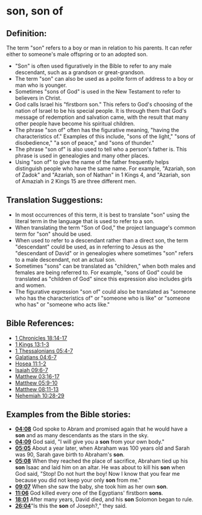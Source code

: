 # son, son of #

## Definition: ##

The term "son" refers to a boy or man in relation to his parents. It can refer either to someone's male offspring or to an adopted son.

* "Son" is often used figuratively in the Bible to refer to any male descendant, such as a grandson or great-grandson.
* The term "son" can also be used as a polite form of address to a boy or man who is younger.
* Sometimes "sons of God" is used in the New Testament to refer to believers in Christ.
* God calls Israel his "firstborn son." This refers to God's choosing of the nation of Israel to be his special people. It is through them that God's message of redemption and salvation came, with the result that many other people have become his spiritual children.
* The phrase "son of" often has the figurative meaning, "having the characteristics of." Examples of this include, "sons of the light," "sons of disobedience," "a son of peace," and "sons of thunder."
* The phrase "son of" is also used to tell who a person's father is. This phrase is used in genealogies and many other places.
* Using "son of" to give the name of the father frequently helps distinguish people who have the same name. For example, "Azariah, son of Zadok" and  "Azariah, son of Nathan" in 1 Kings 4, and "Azariah, son of Amaziah in 2 Kings 15 are three different men.

## Translation Suggestions: ##

* In most occurrences of this term, it is best to translate "son" using the literal term in the language that is used to refer to a son.
* When translating the term "Son of God," the project language's common term for "son" should be used.
* When used to refer to a descendant rather than a direct son, the term "descendant" could be used, as in referring to Jesus as the "descendant of David" or in genealogies where sometimes "son" refers to a male descendant, not an actual son.
* Sometimes "sons" can be translated as "children," when both males and females are being referred to. For example, "sons of God" could be translated as "children of God" since this expression also includes girls and women.
* The figurative expression "son of" could also be translated as "someone who has the characteristics of" or "someone who is like" or "someone who has" or "someone who acts like."



## Bible References: ##

* [1 Chronicles 18:14-17](en/tn/1ch/help/18/14)
* [1 Kings 13:1-3](en/tn/1ki/help/13/01)
* [1 Thessalonians 05:4-7](en/tn/1th/help/05/04)
* [Galatians 04:6-7](en/tn/gal/help/04/06)
* [Hosea 11:1-2](en/tn/hos/help/11/01)
* [Isaiah 09:6-7](en/tn/isa/help/09/06)
* [Matthew 03:16-17](en/tn/mat/help/03/16)
* [Matthew 05:9-10](en/tn/mat/help/05/09)
* [Matthew 08:11-13](en/tn/mat/help/08/11)
* [Nehemiah 10:28-29](en/tn/neh/help/10/28)

## Examples from the Bible stories: ##

* __[04:08](en/tn/obs/help/04/08)__ God spoke to Abram and promised again that he would have a __son__  and as many descendants as the stars in the sky.
* __[04:09](en/tn/obs/help/04/09)__ God said, "I will give you a __son__  from your own body."
* __[05:05](en/tn/obs/help/05/05)__ About a year later, when Abraham was 100 years old and Sarah was 90, Sarah gave birth to Abraham's __son__.
* __[05:08](en/tn/obs/help/05/08)__ When they reached the place of sacrifice, Abraham tied up his __son__  Isaac and laid him on an altar. He was about to kill his __son__  when God said, "Stop! Do not hurt the boy! Now I know that you fear me because you did not keep your only __son__  from me."
* __[09:07](en/tn/obs/help/09/07)__ When she saw the baby, she took him as her own __son__.
* __[11:06](en/tn/obs/help/11/06)__ God killed every one of the Egyptians' firstborn __sons__.
* __[18:01](en/tn/obs/help/18/01)__ After many years, David died, and his __son__  Solomon began to rule.
* __[26:04](en/tn/obs/help/26/04)__"Is this the __son__  of Joseph?‚" they said.